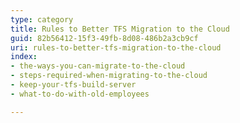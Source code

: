 ```yaml
---
type: category
title: Rules to Better TFS Migration to the Cloud
guid: 82b56412-15f3-49fb-8d08-486b2a3cb9cf
uri: rules-to-better-tfs-migration-to-the-cloud
index:
- the-ways-you-can-migrate-to-the-cloud
- steps-required-when-migrating-to-the-cloud
- keep-your-tfs-build-server
- what-to-do-with-old-employees

---
```



